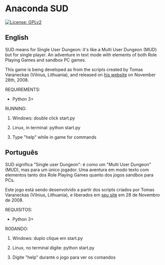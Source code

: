 # Anaconda SUD

<a href="https://github.com/Nerun/AnacondaSUD/blob/master/LICENSE" target="_blank">
    <img alt="License: GPLv2" src="https://img.shields.io/badge/License-MIT-blueviolet" /></a>

## English
SUD means for Single User Dungeon: it's like a Multi User Dungeon (MUD) but for single player. An adventure in text mode with elements of both Role Playing Games and sandbox PC games.

This game is being developed as from the scripts created by Tomas Varaneckas (Vilnius, Lithuania), and released on [his website](Http://paranoid-engineering.blogspot.com/2008/11/python-mud-game-example.html) on November 28th, 2008.

REQUIREMENTS:

* Python 3+

RUNNING:

1. Windows: double click start.py

2. Linux, in terminal: python start.py

3. Type "help" while in game for commands


## Português
SUD significa "Single user Dungeon": é como um "Multi User Dungeon" (MUD), mas para um único jogador. Uma aventura em modo texto com elementos tanto dos Role Playing Games quanto dos jogos sandbox para PCs.

Este jogo está sendo desenvolvido a partir dos scripts criados por Tomas Varaneckas (Vilnius, Lithuania), e liberados em [seu site](http://paranoid-engineering.blogspot.com/2008/11/python-mud-game-example.html) em 28 de Novembro de 2008.

REQUISITOS:

* Python 3+

RODANDO:

1. Windows: duplo clique em start.py

2. Linux, no terminal digite: python start.py

3. Digite "help" durante o jogo para ver os comandos

